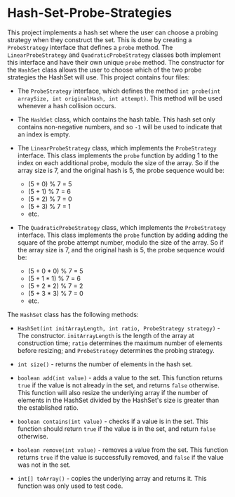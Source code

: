 # Hash-Set-Probe-Strategies
This project implements a hash set where the user can choose a probing strategy when they construct the set. This is done by creating a `ProbeStrategy` interface that defines a `probe` method. The `LinearProbeStrategy` and `QuadraticProbeStrategy` classes both implement this interface and have their own unique `probe` method. The constructor for the `HashSet` class allows the user to choose which of the two probe strategies the HashSet will use. 
This project contains four files:

* The `ProbeStrategy` interface, which defines the method `int probe(int arraySize, int originalHash, int attempt)`. This method will be used whenever a hash collision occurs.

* The `HashSet` class, which contains the  hash table. This hash set only contains non-negative numbers, and so `-1` will be used to indicate that an index is empty.

* The `LinearProbeStrategy` class, which implements the `ProbeStrategy` interface. This class implements the `probe` function by adding 1 to the index on each additional probe, modulo the size of the array. So if the array size is 7, and the original hash is 5, the probe sequence would be:

    * (5 + 0) % 7 = 5
    * (5 + 1) % 7 = 6
    * (5 + 2) % 7 = 0
    * (5 + 3) % 7 = 1
    * etc.

* The `QuadraticProbeStrategy` class, which implements the `ProbeStrategy` interface. This class implements the `probe` function by adding adding the square of the probe attempt number, modulo the size of the array. So if the array size is 7, and the original hash is 5, the probe sequence would be:

    * (5 + 0 * 0) % 7 = 5
    * (5 + 1 * 1) % 7 = 6
    * (5 + 2 * 2) % 7 = 2
    * (5 + 3 * 3) % 7 = 0
    * etc.


The `HashSet` class has the following methods:

* `HashSet(int initArrayLength, int ratio, ProbeStrategy strategy)` - The constructor. `initArrayLength` is the length of the array at construction time; `ratio` determines the maximum number of elements before resizing; and `ProbeStrategy` determines the probing strategy.

* `int size()` - returns the number of elements in the hash set.

* `boolean add(int value)` - adds a value to the set. This function returns `true` if the value is not already in the set, and returns `false` otherwise. This function will also resize the underlying array if the number of elements in the HashSet divided by the HashSet's size is greater than the established ratio.

* `boolean contains(int value)` - checks if a value is in the set. This function should return `true` if the value is in the set, and return `false` otherwise.

* `boolean remove(int value)` - removes a value from the set. This function returns `true` if the value is successfully removed, and `false` if the value was not in the set.

* `int[] toArray()` - copies the underlying array and returns it. This function was only used to test code.
